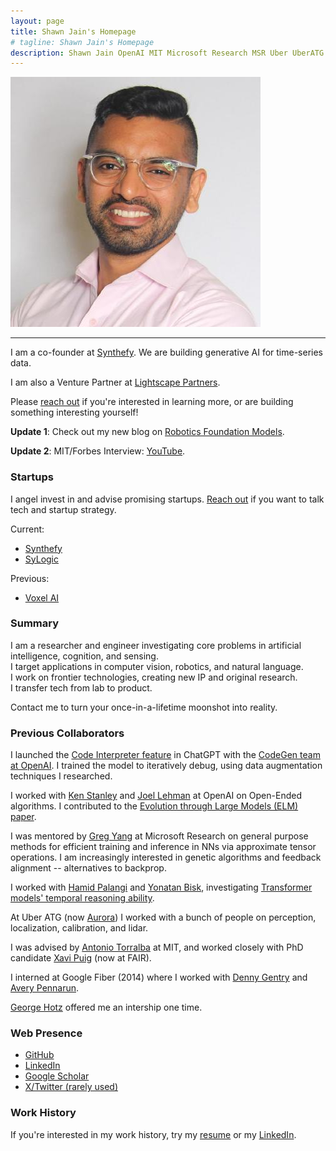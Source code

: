 ```yaml
---
layout: page
title: Shawn Jain's Homepage
# tagline: Shawn Jain's Homepage
description: Shawn Jain OpenAI MIT Microsoft Research MSR Uber UberATG ATG Torralba CSAIL Optimus Optimus Ride Spot Trading Google Fiber
---
```


![Shawn](assets/profilepic.jpeg )

---

I am a co-founder at [Synthefy](synthefy.com). We are building generative AI for time-series data. 

I am also a Venture Partner at [Lightscape Partners](lightscape.vc).

Please [reach out](about.md) if you're interested in learning more, or are building something interesting yourself!

**Update 1**:
Check out my new blog on [Robotics Foundation Models](pages/blog-rfms.html).

**Update 2**:
MIT/Forbes Interview: [YouTube](https://www.youtube.com/watch?v=nfke20x0uM0).

### Startups
I angel invest in and advise promising startups. [Reach out](pages/about.html) if you want to talk tech and startup strategy.

Current:
- [Synthefy](https://www.synthefy.com/)
- [SyLogic](https://www.sylogic.co/)

Previous:
- [Voxel AI](https://www.voxelai.com/)

### Summary
<!-- Travel to exotic lands on my company's private plane. Close deals on groundbreaking technologies. Be interesting to even the smartest people. -->

I am a researcher and engineer investigating core problems in artificial intelligence, cognition, and sensing.
<br>
I target applications in computer vision, robotics, and natural language.
<br>
I work on frontier technologies, creating new IP and original research.
<br>
I transfer tech from lab to product.

Contact me to turn your once-in-a-lifetime moonshot into reality.

### Previous Collaborators

I launched the [Code Interpreter feature](https://x.com/OpenAI/status/1677015057316872192) in ChatGPT with the [CodeGen team at OpenAI](https://x.com/mattwiethoff/status/1678962867104776192). I trained the model to iteratively debug, using data augmentation techniques I researched.

I worked with [Ken Stanley](https://en.wikipedia.org/wiki/Kenneth_Stanley) and [Joel Lehman](http://joellehman.com/) at OpenAI on Open-Ended algorithms. I contributed to the [Evolution through Large Models (ELM) paper](https://arxiv.org/abs/2206.08896).

I was mentored by [Greg Yang](https://github.com/thegregyang) at Microsoft Research on general purpose methods for efficient training and inference in NNs via approximate tensor operations. I am increasingly interested in genetic algorithms and feedback alignment -- alternatives to backprop.

I worked with [Hamid Palangi](https://www.microsoft.com/en-us/research/people/hpalangi/) and [Yonatan Bisk](https://yonatanbisk.com/), investigating [Transformer models' temporal reasoning ability](pages/blog-transformers-poster.html).

At Uber ATG (now [Aurora](https://aurora.tech/)) I worked with a bunch of people on perception, localization, calibration, and lidar.

I was advised by [Antonio Torralba](https://groups.csail.mit.edu/vision/torralbalab/) at MIT, and worked closely with PhD candidate [Xavi Puig](https://www.xavierpuigf.com/) (now at FAIR).

I interned at Google Fiber (2014) where I worked with [Denny Gentry](https://codingrelic.geekhold.com/) and [Avery Pennarun](https://apenwarr.ca/log/).

[George Hotz](https://en.wikipedia.org/wiki/George_Hotz) offered me an intership one time.

### Web Presence
- [GitHub](https://github.com/darkmatter08)
- [LinkedIn](https://www.linkedin.com/in/shawnjain08/)
- [Google Scholar](https://scholar.google.com/citations?user=Q-y7Yn4AAAAJ&hl=en)
- [X/Twitter (rarely used)](https://twitter.com/shawnjain08)

### Work History
If you're interested in my work history, try my [resume](/assets/resume.pdf) or my [LinkedIn](https://www.linkedin.com/in/shawnjain08/).
